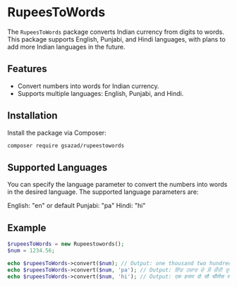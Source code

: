 # RupeesToWords

The `RupeesToWords` package converts Indian currency from digits to words. This package supports English, Punjabi, and Hindi languages, with plans to add more Indian languages in the future.

## Features

- Convert numbers into words for Indian currency.
- Supports multiple languages: English, Punjabi, and Hindi.

## Installation

Install the package via Composer:

```bash
composer require gsazad/rupeestowords
```


## Supported Languages

You can specify the language parameter to convert the numbers into words in the desired language. The supported language parameters are:

English: "en" or default
Punjabi: "pa"
Hindi: "hi"

## Example
```php
$rupeesToWords = new Rupeestowords();
$num = 1234.56;

echo $rupeesToWords->convert($num); // Output: one thousand two hundred thirty four rupees and fifty six paise
echo $rupeesToWords->convert($num, 'pa'); // Output: ਇੱਕ ਹਜ਼ਾਰ ਦੋ ਸੌ ਚੌਂਤੀ ਰੁਪਏ ਅਤੇ ਛਪਿੰਜਾ ਪੈਸੇ
echo $rupeesToWords->convert($num, 'hi'); // Output: एक हजार दो सौ चौंतीस रुपये और छप्पन पैसे

```